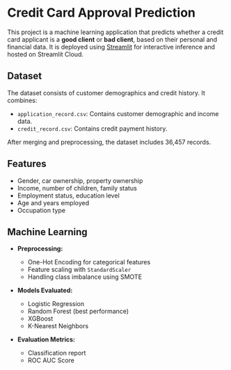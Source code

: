 # Credit Card Approval Prediction

This project is a machine learning application that predicts whether a credit card applicant is a **good client** or **bad client**, based on their personal and financial data. It is deployed using [Streamlit](https://streamlit.io/) for interactive inference and hosted on Streamlit Cloud.

## Dataset

The dataset consists of customer demographics and credit history. It combines:

- `application_record.csv`: Contains customer demographic and income data.
- `credit_record.csv`: Contains credit payment history.

After merging and preprocessing, the dataset includes 36,457 records.

## Features

- Gender, car ownership, property ownership
- Income, number of children, family status
- Employment status, education level
- Age and years employed
- Occupation type

## Machine Learning

- **Preprocessing:**
  - One-Hot Encoding for categorical features
  - Feature scaling with `StandardScaler`
  - Handling class imbalance using SMOTE

- **Models Evaluated:**
  - Logistic Regression
  - Random Forest (best performance)
  - XGBoost
  - K-Nearest Neighbors

- **Evaluation Metrics:**
  - Classification report
  - ROC AUC Score


